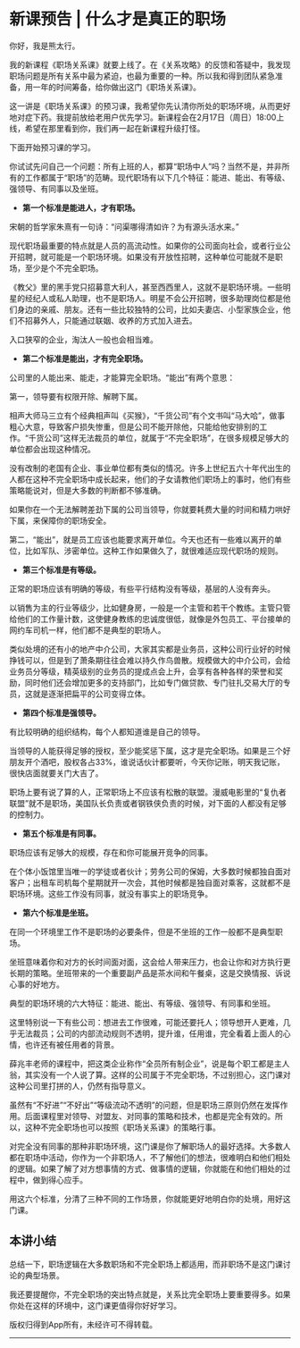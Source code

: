 # 新课预告 | 什么才是真正的职场

你好，我是熊太行。

我的新课程《职场关系课》就要上线了。在《关系攻略》的反馈和答疑中，我发现职场问题是所有关系中最为紧迫，也最为重要的一种。所以我和得到团队紧急准备，用一年的时间筹备，给你做出这门《职场关系课》。

这一讲是《职场关系课》的预习课，我希望你先认清你所处的职场环境，从而更好地对症下药。我提前放给老用户优先学习。新课程会在2月17日（周日）18:00上线，希望在那里看到你，我们再一起在新课程升级打怪。

下面开始预习课的学习。

你试试先问自己一个问题：所有上班的人，都算“职场中人”吗？当然不是，并非所有的工作都属于“职场”的范畴。现代职场有以下几个特征：能进、能出、有等级、强领导、有同事以及坐班。

* **第一个标准是能进人，才有职场。** 

宋朝的哲学家朱熹有一句诗：“问渠哪得清如许？为有源头活水来。”

现代职场最重要的特点就是人员的高流动性。如果你的公司面向社会，或者行业公开招聘，就可能是一个职场环境。如果没有开放性招聘，这种单位可能就不是职场，至少是个不完全职场。

《教父》里的黑手党只招募意大利人，甚至西西里人，这就不是职场环境。一些明星的经纪人或私人助理，也不是职场人。明星不会公开招聘，很多助理岗位都是他们身边的亲戚、朋友。还有一些比较独特的公司，比如夫妻店、小型家族企业，他们不招募外人，只能通过联姻、收养的方式加入进去。

入口狭窄的企业，淘汰人一般也会相当难。

* **第二个标准是能出，才有完全职场。** 

公司里的人能出来、能走，才能算完全职场。“能出”有两个意思：

第一，领导要有权限开除、解聘下属。

相声大师马三立有个经典相声叫《买猴》，“千货公司”有个文书叫“马大哈”，做事粗心大意，导致客户损失惨重，但是公司不能开除他，只能给他安排别的工作。“千货公司”这样无法裁员的单位，就属于“不完全职场”，在很多规模足够大的单位都会出现这种情况。

没有改制的老国有企业、事业单位都有类似的情况。许多上世纪五六十年代出生的人都在这种不完全职场中成长起来，他们的子女请教他们职场上的事时，他们有些策略能说对，但是大多数的判断都不够准确。

如果你在一个无法解聘差劲下属的公司当领导，你就要耗费大量的时间和精力哄好下属，来保障你的职场安全。

第二，“能出”，就是员工应该也能要求离开单位。今天也还有一些难以离开的单位，比如军队、涉密单位。这种工作如果做久了，就很难适应现代职场的规则。

* **第三个标准是有等级。** 

正常的职场应该有明确的等级，有些平行结构没有等级，基层的人没有奔头。

以销售为主的行业等级少，比如健身房，一般是一个主管和若干个教练。主管只管给他们的工作量计数，这使健身教练的忠诚度很低，就像是外包员工、平台接单的网约车司机一样，他们都不是典型的职场人。

类似处境的还有小的地产中介公司，大家其实都是业务员，这种公司行业好的时候挣钱可以，但是到了萧条期往往会难以持久作鸟兽散。规模做大的中介公司，会给业务员分等级，精英级别的业务员的提成点会上升，会享有各种各样的荣誉和奖励，同时他们还会增加更多的支持部门，比如专门做贷款、专门驻扎交易大厅的专员，这就是逐渐把扁平的公司变得立体。

* **第四个标准是强领导。** 

有比较明确的组织结构，每个人都知道谁是自己的领导。

当领导的人能获得足够的授权，至少能奖惩下属，这才是完全职场。如果是三个好朋友开个酒吧，股权各占33%，谁说话伙计都要听，今天你记账，明天我记账，很快店面就要关门大吉了。

职场上要有说了算的人，正常职场上不应该有松散的联盟。漫威电影里的“复仇者联盟”就不是职场，美国队长负责或者钢铁侠负责的时候，对下面的人都没有足够的控制力。

* **第五个标准是有同事。** 

职场应该有足够大的规模，存在和你可能展开竞争的同事。

在个体小饭馆里当唯一的学徒或者伙计；劳务公司的保姆，大多数时候都独自面对客户；出租车司机每个星期就开一次会，其他时候都是独自面对乘客，这就都不是职场环境。这些工作没有同事，就没有事实上的职场竞争。

* **第六个标准是坐班。** 

在同一个环境里工作不是职场的必要条件，但是不坐班的工作一般都不是典型职场。

坐班意味着你和对方的长时间面对面，这会给人带来压力，也会让你和对方执行更长期的策略。坐班带来的一个重要副产品是茶水间和午餐桌，这是交换情报、诉说心事的好地方。

典型的职场环境的六大特征：能进、能出、有等级、强领导、有同事和坐班。

这里特别说一下有些公司：想进去工作很难，可能还要托人；领导想开人更难，几乎无法裁员；公司的内部流动规则不透明，提升谁，任用谁，完全看着上面人的心情，也许还有被任用者的背景。

薛兆丰老师的课程中，把这类企业称作“全员所有制企业”，说是每个职工都是主人翁，其实没有一个人说了算。这样的公司属于不完全职场，不过别担心，这门课对这种公司里打拼的人，仍然有指导意义。

虽然有“不好进”“不好出”“等级流动不透明”的问题，但是职场三原则仍然在发挥作用。后面课程里对领导、对盟友、对同事的策略和技术，也都是完全有效的。所以，这种不完全职场也可以按照《职场关系课》的策略行事。

对完全没有同事的那种非职场环境，这门课是你了解职场人的最好选择。大多数人都在职场中活动，你作为一个非职场人，不了解他们的想法，很难明白和他们相处的逻辑。如果了解了对方想事情的方式、做事情的逻辑，你就能在和他们相处的过程中，做到得心应手。

用这六个标准，分清了三种不同的工作场景，你就能更好地明白你的处境，用好这门课。

## 本讲小结

总结一下，职场逻辑在大多数职场和不完全职场上都适用，而非职场不是这门课讨论的典型场景。

我还要提醒你，不完全职场的突出特点就是，关系比完全职场上要重要得多。如果你处在这样的环境中，这门课更值得你好好学习。

版权归得到App所有，未经许可不得转载。

---

